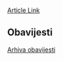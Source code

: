 [Article Link](https://www.fhs.hr/studiji/edukacije/div/studentska_rubrika)

## Obavijesti
[Arhiva obavijesti](https://www.fhs.hr/studiji/edukacije/div/studentska_rubrika?@=21rcv#news_131829 "Arhiva obavijesti")
